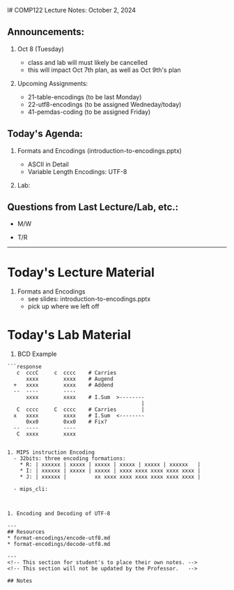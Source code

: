 l# COMP122 Lecture Notes: October 2, 2024

## Announcements:
  1. Oct 8 (Tuesday) 
     * class and lab will must likely be cancelled
     * this will impact Oct 7th plan, as well as Oct 9th's plan

  1. Upcoming Assignments:
     * 21-table-encodings  (to be last Monday)
     * 22-utf8-encodings   (to be assigned Wedneday/today)
     * 41-pemdas-coding    (to be assigned Friday)


## Today's Agenda:
  1. Formats and Encodings (introduction-to-encodings.pptx)
     * ASCII in Detail
     * Variable Length Encodings: UTF-8

  1. Lab: 

## Questions from Last Lecture/Lab, etc.:
   * M/W 
    
   * T/R 

---
# Today's Lecture Material

  1. Formats and Encodings
     - see slides: introduction-to-encodings.pptx
     - pick up where we left off

# Today's Lab Material
  1. BCD Example

    ```response
       c  cccC     c  cccc    # Carries           
          xxxx        xxxx    # Augend            
      +   xxxx        xxxx    # Addend            
      --  ----        ----                        
          xxxx        xxxx    # I.Sum  >--------  
                                               |  
       C  cccc     C  cccc    # Carries        |  
      x   xxxx        xxxx    # I.Sum  <--------  
          0xx0        0xx0    # Fix?              
      --  ----        ----                        
       C  xxxx        xxxx                        

   ```

  1. MIPS instruction Encoding
     - 32bits: three encoding formations:
       * R: | xxxxxx | xxxxx | xxxxx | xxxxx | xxxxx | xxxxxx   |
       * I: | xxxxxx | xxxxx | xxxxx | xxxx xxxx xxxx xxxx xxxx |
       * J: | xxxxxx |         xx xxxx xxxx xxxx xxxx xxxx xxxx |

     - mips_cli:



  1. Encoding and Decoding of UTF-8
 
---
## Resources
  * format-encodings/encode-utf8.md
  * format-encodings/decode-utf8.md

---
<!-- This section for student's to place their own notes. -->
<!-- This section will not be updated by the Professor.   -->

## Notes  


